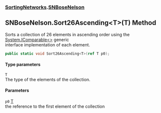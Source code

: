 ### [SortingNetworks](./SortingNetworks.md 'SortingNetworks').[SNBoseNelson](./SortingNetworks-SNBoseNelson.md 'SortingNetworks.SNBoseNelson')
## SNBoseNelson.Sort26Ascending&lt;T&gt;(T) Method
Sorts a collection of 26 elements in ascending order using the [System.IComparable&lt;&gt;](https://docs.microsoft.com/en-us/dotnet/api/System.IComparable-1 'System.IComparable`1') generic  
interface implementation of each element.  
```csharp
public static void Sort26Ascending<T>(ref T p0);
```
#### Type parameters
<a name='SortingNetworks-SNBoseNelson-Sort26Ascending-T-(T)-T'></a>
`T`  
The type of the elements of the collection.  
  
#### Parameters
<a name='SortingNetworks-SNBoseNelson-Sort26Ascending-T-(T)-p0'></a>
`p0` [T](#SortingNetworks-SNBoseNelson-Sort26Ascending-T-(T)-T 'SortingNetworks.SNBoseNelson.Sort26Ascending&lt;T&gt;(T).T')  
the reference to the first element of the collection  
  
